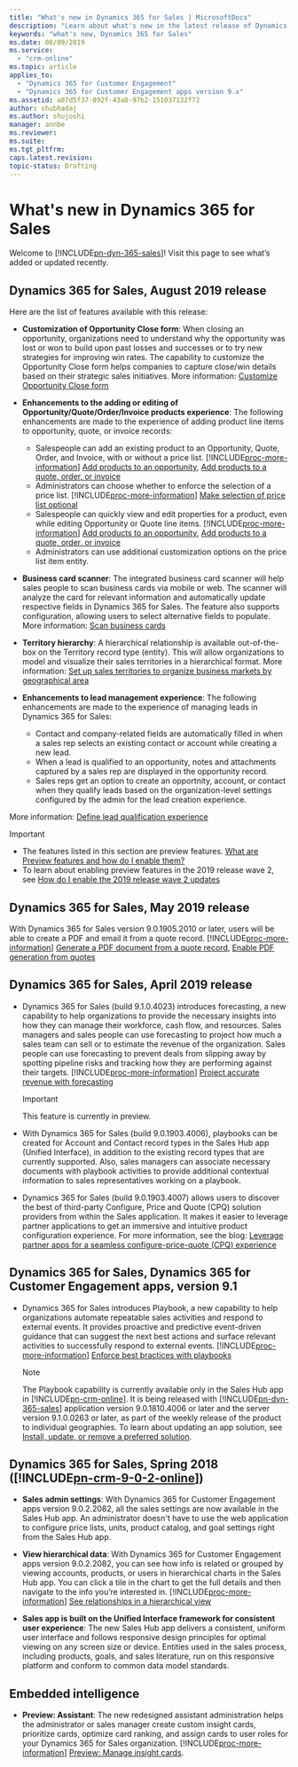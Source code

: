 ```yaml
---
title: "What's new in Dynamics 365 for Sales | MicrosoftDocs"
description: "Learn about what's new in the latest release of Dynamics 365 for Sales."
keywords: "what's new, Dynamics 365 for Sales"
ms.date: 08/09/2019
ms.service:
  - "crm-online"
ms.topic: article
applies_to:
  - "Dynamics 365 for Customer Engagement"
  - "Dynamics 365 for Customer Engagement apps version 9.x"
ms.assetid: a87d5f37-892f-43a8-97b2-151037132f72
author: shubhadaj
ms.author: shujoshi
manager: annbe
ms.reviewer: 
ms.suite: 
ms.tgt_pltfrm: 
caps.latest.revision: 
topic-status: Drafting
---
```


# What's new in Dynamics 365 for Sales

Welcome to [!INCLUDE[pn-dyn-365-sales](../includes/pn-dyn-365-sales.md)]! Visit this page to see what’s added or updated recently. 


## Dynamics 365 for Sales, August 2019 release

Here are the list of features available with this release:

- **Customization of Opportunity Close form**: When closing an opportunity, organizations need to understand why the opportunity was lost or won to build upon past losses and successes or to try new strategies for improving win rates. The capability to customize the Opportunity Close form helps companies to capture close/win details based on their strategic sales initiatives. More information: [Customize Opportunity Close form](customize-opportunity-close-experience.md)

- **Enhancements to the adding or editing of Opportunity/Quote/Order/Invoice products experience**: The following enhancements are made to the experience of adding product line items to opportunity, quote, or invoice records:
    - Salespeople can add an existing product to an Opportunity, Quote, Order, and Invoice, with or without a price list. [!INCLUDE[proc-more-information](../includes/proc-more-information.md)] [Add products to an opportunity](add-products-opportunity.md), [Add products to a quote, order, or invoice](add-product-quote-order-invoice.md)
    - Administrators can choose whether to enforce the selection of a price list. [!INCLUDE[proc-more-information](../includes/proc-more-information.md)] [Make selection of price list optional](make-price-list-optional.md)
    - Salespeople can quickly view and edit properties for a product, even while editing Opportunity or Quote line items. [!INCLUDE[proc-more-information](../includes/proc-more-information.md)] [Add products to an opportunity](add-products-opportunity.md), [Add products to a quote, order, or invoice](add-product-quote-order-invoice.md)
    - Administrators can use additional customization options on the price list item entity.

- **Business card scanner**: The integrated business card scanner will help sales people to scan business cards via mobile or web. The scanner will analyze the card for relevant information and automatically update respective fields in Dynamics 365 for Sales. The feature also supports configuration, allowing users to select alternative fields to populate. More information: [Scan business cards](scan-business-cards.md)

- **Territory hierarchy**: A hierarchical relationship is available out-of-the-box on the Territory record type (entity). This will allow organizations to model and visualize their sales territories in a hierarchical format. More information: [Set up sales territories to organize business markets by geographical area](../admin/set-up-sales-territories-organize-business-markets-geographical-area.md)

- **Enhancements to lead management experience**: The following enhancements are made to the experience of managing leads in Dynamics 365 for Sales:
    - Contact and company-related fields are automatically filled in when a sales rep selects an existing contact or account while creating a new lead.
    - When a lead is qualified to an opportunity, notes and attachments captured by a sales rep are displayed in the opportunity record.
    - Sales reps get an option to create an opportnity, account, or contact when they qualify leads based on the organization-level settings configured by the admin for the lead creation experience.  

More information: [Define lead qualification experience](define-lead-qualification-experience.md)

> [!IMPORTANT]
> - The features listed in this section are preview features. [What are Preview features and how do I enable them?](../admin/what-are-preview-features-how-do-i-enable-them.md)
> - To learn about enabling preview features in the 2019 release wave 2, see [How do I enable the 2019 release wave 2 updates](/power-platform/admin/preview-october-2019-updates#when-will-the-2019-release-wave-2-features-be-enabled)

## Dynamics 365 for Sales, May 2019 release

With Dynamics 365 for Sales version 9.0.1905.2010 or later, users will be able to create a PDF and email it from a quote record. [!INCLUDE[proc-more-information](../includes/proc-more-information.md)] [Generate a PDF document from a quote record](create-quote-pdf.md), [Enable PDF generation from quotes](enable-pdf-generation-quote.md) 

## Dynamics 365 for Sales, April 2019 release

-  Dynamics 365 for Sales (build 9.1.0.4023) introduces forecasting, a new capability to help organizations to provide the necessary insights into how they can manage their workforce, cash flow, and resources.
Sales managers and sales people can use forecasting to project how much a sales team can sell or to estimate the revenue of the organization. Sales people can use forecasting to prevent deals from slipping away by spotting pipeline risks and tracking how they are performing against their targets.  [!INCLUDE[proc-more-information](../includes/proc-more-information.md)] [Project accurate revenue with forecasting](project-accurate-revenue-sales-forecasting.md)

    > [!IMPORTANT]
    > This feature is currently in preview. 

- With Dynamics 365 for Sales (build 9.0.1903.4006), playbooks can be created for Account and Contact record types in the Sales Hub app (Unified Interface), in addition to the existing record types that are currently supported. Also, sales managers can associate necessary documents with playbook activities to provide additional contextual information to sales representatives working on a playbook.

- Dynamics 365 for Sales (build 9.0.1903.4007) allows users to discover the best of third-party Configure, Price and Quote (CPQ) solution providers from within the Sales application. It makes it easier to leverage partner applications to get an immersive and intuitive product configuration experience. For more information, see the blog: [Leverage partner apps for a seamless configure-price-quote (CPQ) experience](https://cloudblogs.microsoft.com/dynamics365/bdm/2019/04/09/leverage-partner-apps-for-a-seamless-configure-price-quote-cpq-experience/)


## Dynamics 365 for Sales, Dynamics 365 for Customer Engagement apps, version 9.1



-  Dynamics 365 for Sales introduces Playbook, a new capability to help organizations automate repeatable sales activities and respond to external events. It provides proactive and predictive event-driven guidance that can suggest the next best actions and surface relevant activities to successfully respond to external events. [!INCLUDE[proc-more-information](../includes/proc-more-information.md)] [Enforce best bractices with playbooks](enforce-best-practices-playbooks.md)

   > [!NOTE]
   > The Playbook capability is currently available only in the Sales Hub app in [!INCLUDE[pn-crm-online](../includes/pn-crm-online.md)]. It is being released with [!INCLUDE[pn-dyn-365-sales](../includes/pn-dyn-365-sales.md)] application version 9.0.1810.4006 or later and the server version 9.1.0.0263 or later, as part of the weekly release of the product to individual geographies. 
   > To learn about updating an app solution, see [Install, update, or remove a preferred solution](../admin/install-remove-preferred-solution.md). 



## Dynamics 365 for Sales, Spring 2018 ([!INCLUDE[pn-crm-9-0-2-online](../includes/pn-crm-9-0-2-online.md)])

-  **Sales admin settings**: With Dynamics 365 for Customer Engagement apps version 9.0.2.2082, all the sales settings are now available in the Sales Hub app. An administrator doesn't have to use the web application to configure price lists, units, product catalog, and goal settings right from the Sales Hub app. 

-  **View hierarchical data**: With Dynamics 365 for Customer Engagement apps version 9.0.2.2082, you can see how info is related or grouped by viewing accounts, products, or users in hierarchical charts in the Sales Hub app. You can click a tile in the chart to get the full details and then navigate to the info you’re interested in. [!INCLUDE[proc-more-information](../includes/proc-more-information.md)] [See relationships in a hierarchical view](../basics/hierarchical-relationship.md)

-  **Sales app is built on the Unified Interface framework for consistent user experience**: The new Sales Hub app delivers a consistent, uniform user interface and follows responsive design principles for optimal viewing on any screen size or device. Entities used in the sales process, including products, goals, and sales literature, run on this responsive platform and conform to common data model standards. 


## Embedded intelligence

- **Preview: Assistant**: The new redesigned assistant administration helps the administrator or sales manager create custom insight cards, prioritize cards, optimize card ranking, and assign cards to user roles for your Dynamics 365 for Sales organization. 
[!INCLUDE[proc-more-information](../includes/proc-more-information.md)] [Preview: Manage insight cards](../sales-enterprise/manage-custom-cards-flow.md).

